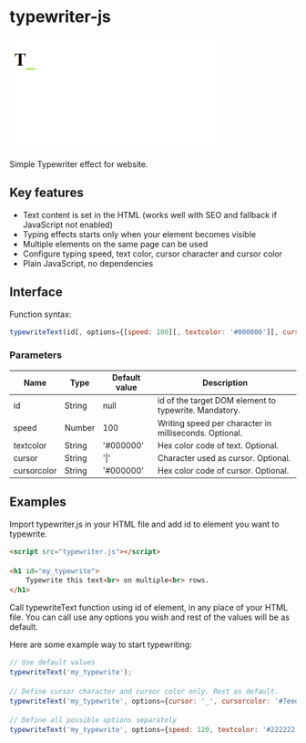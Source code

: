 # typewriter-js

![](typewriter-js-preview.gif)

Simple Typewriter effect for website.

## Key features

-   Text content is set in the HTML (works well with SEO and fallback if JavaScript not enabled)
-   Typing effects starts only when your element becomes visible
-   Multiple elements on the same page can be used
-   Configure typing speed, text color, cursor character and cursor color
-   Plain JavaScript, no dependencies

## Interface

Function syntax:
```js
typewriteText(id[, options={[speed: 100][, textcolor: '#000000'][, cursor: '|'][, cursorcolor: '#000000']}] );
```

### Parameters

| Name | Type | Default value | Description |
| --- | --- | --- | --- |
| id | String | null | id of the target DOM element to typewrite. Mandatory. |
| speed | Number | 100 | Writing speed per character in milliseconds. Optional. |
| textcolor | String | '#000000' | Hex color code of text. Optional. |
| cursor | String | '\|' | Character used as cursor. Optional. |
| cursorcolor | String | '#000000' | Hex color code of cursor. Optional. |

## Examples

Import typewriter.js in your HTML file and add id to element you want to typewrite.

```html
<script src="typewriter.js"></script>

<h1 id="my_typewrite">
    Typewrite this text<br> on multiple<br> rows.
</h1>
```

Call typewriteText function using id of element, in any place of your HTML file.
You can call use any options you wish and rest of the values will be as default.

Here are some example way to start typewriting:
```js
// Use default values
typewriteText('my_typewrite');

// Define cursor character and cursor color only. Rest as default.
typewriteText('my_typewrite', options={cursor: '_', cursorcolor: '#7eed00'});

// Define all possible options separately
typewriteText('my_typewrite', options={speed: 120, textcolor: '#222222', cursor: '_', cursorcolor: '#7eed00'});
```
